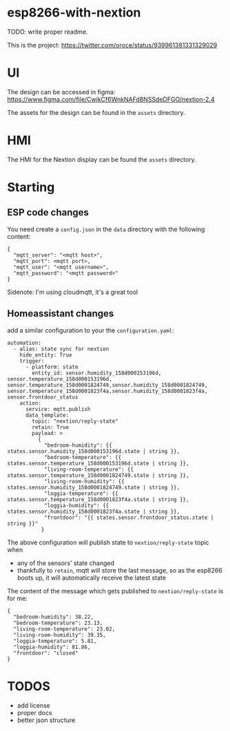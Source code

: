 # esp8266-with-nextion

TODO: write proper readme.

This is the project: https://twitter.com/oroce/status/939961381331329029

# UI

The design can be accessed in figma: https://www.figma.com/file/CwikCf6WnkNAFd8NSSdeDFGO/nextion-2.4

The assets for the design can be found in the `assets` directory.

# HMI

The HMI for the Nextion display can be found the `assets` directory.

# Starting

## ESP code changes

You need create a `config.json` in the `data` directory with the following content:

```
{
  "mqtt_server": "<mqtt host>",
  "mqtt_port": <mqtt port>,
  "mqtt_user": "<mqtt username>",
  "mqtt_password": "<mqtt password>"
}
```

Sidenote: I'm using cloudmqtt, it's a great tool


## Homeassistant changes

add a similar configuration to your the `configuration.yaml`:

```
automation:
  - alias: state sync for nextion
    hide_entity: True
    trigger:
      - platform: state
        entity_id: sensor.humidity_158d000153196d, sensor.temperature_158d000153196d, sensor.temperature_158d0001824749,sensor.humidity_158d0001824749,  sensor.temperature_158d0001823f4a,sensor.humidity_158d0001823f4a, sensor.frontdoor_status
    action:
      service: mqtt.publish
      data_template:
        topic: "nextion/reply-state"
        retain: True
        payload: >
          {
            "bedroom-humidity": {{ states.sensor.humidity_158d000153196d.state | string }},
            "bedroom-temperature": {{ states.sensor.temperature_158d000153196d.state | string }},
            "living-room-temperature": {{ states.sensor.temperature_158d0001824749.state | string }},
            "living-room-humidity": {{ states.sensor.humidity_158d0001824749.state | string }},
            "loggia-temperature": {{ states.sensor.temperature_158d0001823f4a.state | string }},
            "loggia-humidity": {{ states.sensor.humidity_158d0001823f4a.state | string }},
            "frontdoor": "{{ states.sensor.frontdoor_status.state | string }}"
           }
```


The above configuration will publish state to `nextion/reply-state` topic when
- any of the sensors' state changed
- thankfully to `retain`, mqtt will store the last message, so as the esp8266 boots up, it will automatically receive the latest state

The content of the message which gets published to `nextion/reply-state` is for me:

```
{
  "bedroom-humidity": 38.22,
  "bedroom-temperature": 23.13,
  "living-room-temperature": 23.02,
  "living-room-humidity": 39.35,
  "loggia-temperature": 5.81,
  "loggia-humidity": 81.86,
  "frontdoor": "closed"
}
```

# TODOS

- add license
- proper docs
- better json structure


